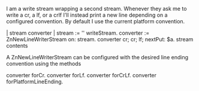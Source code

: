 I am a write stream wrapping a second stream. Whenever they ask me to write a cr, a lf, or a crlf I'll instead print a new line depending on a configured convention. By default I use the current platform convention. 

| stream converter |
stream := '' writeStream.
converter := ZnNewLineWriterStream on: stream.
converter cr; cr; lf; nextPut: $a.
stream contents

A ZnNewLineWriterStream can be configured with the desired line ending convention using the methods 

converter forCr.
converter forLf.
converter forCrLf.
converter forPlatformLineEnding.